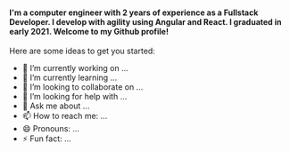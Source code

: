 #### I'm a computer engineer with 2 years of experience as a Fullstack Developer. I develop with agility using Angular and React. I graduated in early 2021. Welcome to my Github profile! ####

Here are some ideas to get you started:

- 🔭 I’m currently working on ...
- 🌱 I’m currently learning ...
- 👯 I’m looking to collaborate on ...
- 🤔 I’m looking for help with ...
- 💬 Ask me about ...
- 📫 How to reach me: ...
- 😄 Pronouns: ...
- ⚡ Fun fact: ...
